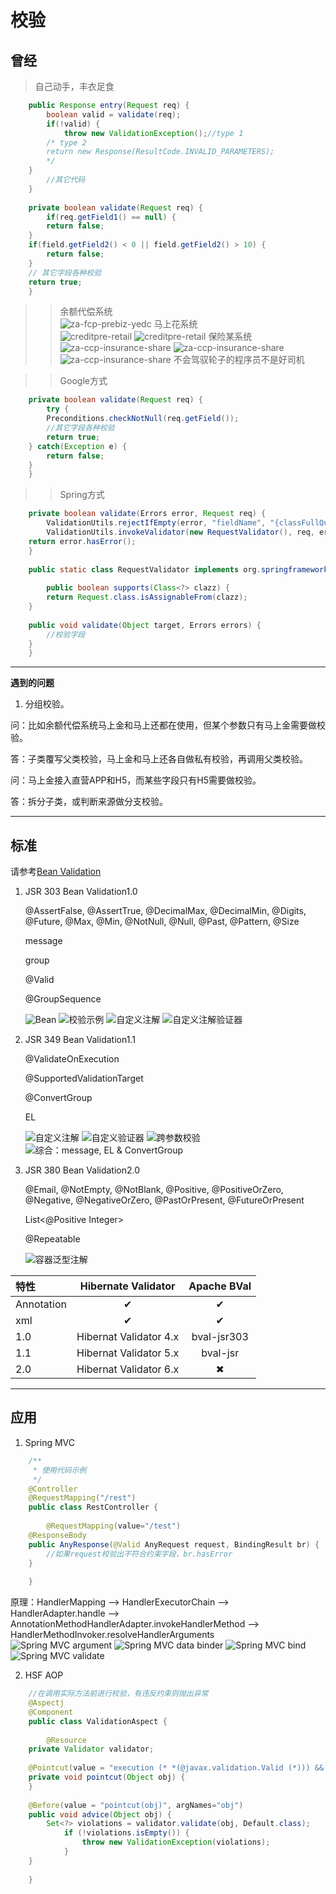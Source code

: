 校验
======
## 曾经
> 自己动手，丰衣足食

```java
    public Response entry(Request req) {
        boolean valid = validate(req);
        if(!valid) {
    	    throw new ValidationException();//type 1
	    /* type 2
	    return new Response(ResultCode.INVALID_PARAMETERS);
	    */
	}
        //其它代码		
    }
	
    private boolean validate(Request req) {
        if(req.getField1() == null) {
	    return false;
	}
	if(field.getField2() < 0 || field.getField2() > 10) {
	    return false;
	}
	// 其它字段各种校验
	return true;
    }
```    
    
>> 余额代偿系统	
	![za-fcp-prebiz-yedc](https://github.com/iMinusMinus/ex/blob/master/images/validation/yedc.png?raw=true)
>> 马上花系统	
	![creditpre-retail](https://github.com/iMinusMinus/ex/blob/master/images/validation/msh1.png?raw=true)
	![creditpre-retail](https://github.com/iMinusMinus/ex/blob/master/images/validation/msh2.png?raw=true)
>> 保险某系统
	![za-ccp-insurance-share](https://github.com/iMinusMinus/ex/blob/master/images/validation/policy1.png?raw=true)
	![za-ccp-insurance-share](https://github.com/iMinusMinus/ex/blob/master/images/validation/policy2.png?raw=true)
	![za-ccp-insurance-share](https://github.com/iMinusMinus/ex/blob/master/images/validation/policy3.png?raw=true)
> 不会驾驭轮子的程序员不是好司机

>>Google方式	
```java 
    private boolean validate(Request req) {
        try {
	    Preconditions.checkNotNull(req.getField());
	    //其它字段各种校验
	    return true;
	} catch(Exception e) {
	    return false;
	}	
    }
```    
>>Spring方式	
```java
    private boolean validate(Errors error, Request req) {
        ValidationUtils.rejectIfEmpty(error, "fieldName", "{classFullQualifiedName.fieldName.ConstraintType}", "XX不能为空");
        ValidationUtils.invokeValidator(new RequestValidator(), req, error);
	return error.hasError();
    }
    
    public static class RequestValidator implements org.springframework.validation.Validator {
	
        public boolean supports(Class<?> clazz) {
	    return Request.class.isAssignableFrom(clazz);
	}
		
	public void validate(Object target, Errors errors) {
	    //校验字段
	}
    }
```    
-----------------------------------------------------------------------------------------------------------------------
__遇到的问题__

1. 分组校验。

问：比如余额代偿系统马上金和马上还都在使用，但某个参数只有马上金需要做校验。

答：子类覆写父类校验，马上金和马上还各自做私有校验，再调用父类校验。

问：马上金接入直营APP和H5，而某些字段只有H5需要做校验。

答：拆分子类，或判断来源做分支校验。

-----------------------------------------------------------------------------------------------------------------------

## 标准

   请参考[Bean Validation](http://beanvalidation.org/specification/ "Specification hosted on Red Hat")
   
1. JSR 303 Bean Validation1.0

   @AssertFalse, @AssertTrue, @DecimalMax, @DecimalMin, @Digits, @Future, @Max, @Min, @NotNull, @Null, @Past, @Pattern, @Size
   
   message
   
   group
   
   @Valid
   
   @GroupSequence
   
   ![Bean](https://github.com/iMinusMinus/ex/blob/master/images/validation/bean.png?raw=true)
   ![校验示例](https://github.com/iMinusMinus/ex/blob/master/images/validation/test.png?raw=true)
   ![自定义注解](https://github.com/iMinusMinus/ex/blob/master/images/validation/constraint.png?raw=true)
   ![自定义注解验证器](https://github.com/iMinusMinus/ex/blob/master/images/validation/constraintValidator.png?raw=true)
   
2. JSR 349 Bean Validation1.1

    @ValidateOnExecution
    
    @SupportedValidationTarget
    
    @ConvertGroup
	
    EL
	
   ![](https://github.com/iMinusMinus/ex/blob/master/images/validation/crossContraint.png?raw=true "自定义注解")
   ![自定义验证器](https://github.com/iMinusMinus/ex/blob/master/images/validation/crossValidator.png?raw=true)
   ![跨参数校验](https://github.com/iMinusMinus/ex/blob/master/images/validation/crossTest.png?raw=true)
   ![综合：message, EL & ConvertGroup](https://github.com/iMinusMinus/ex/blob/master/images/validation/mix.png?raw=true)
	
3. JSR 380 Bean Validation2.0

	@Email, @NotEmpty, @NotBlank, @Positive, @PositiveOrZero, @Negative, @NegativeOrZero, @PastOrPresent, @FutureOrPresent
    
	List<@Positive Integer>
    
	@Repeatable
	
	![容器泛型注解](https://github.com/iMinusMinus/ex/blob/master/images/validation/generic.png?raw=true)
	
|特性|Hibernate Validator|Apache BVal|
|:------|:------:|:------:|
|Annotation|&#10004;|&#10004;|
|xml|&#10004;|&#10004;|
|1.0|Hibernat Validator 4.x|bval-jsr303|
|1.1|Hibernat Validator 5.x|bval-jsr|
|2.0|Hibernat Validator 6.x|&#10006;|

-----------------------------------------------------------------------------------------------------------------------


## 应用

1. Spring MVC

```java
    /**
     * 使用代码示例
     */
    @Controller
    @RequestMapping("/rest")
    public class RestController {
	
        @RequestMapping(value="/test")
	@ResponseBody
	public AnyResponse(@Valid AnyRequest request, BindingResult br) {
	    //如果request校验出不符合约束字段，br.hasError
	}
	
    }
```

原理：HandlerMapping --> HandlerExecutorChain --> HandlerAdapter.handle --> AnnotationMethodHandlerAdapter.invokeHandlerMethod --> HandlerMethodInvoker.resolveHandlerArguments	
   ![Spring MVC argument](https://github.com/iMinusMinus/ex/blob/master/images/validation/arg1.png?raw=true)
   ![Spring MVC data binder](https://github.com/iMinusMinus/ex/blob/master/images/validation/arg2.png?raw=true)
   ![Spring MVC bind](https://github.com/iMinusMinus/ex/blob/master/images/validation/bind.png?raw=true)
   ![Spring MVC validate](https://github.com/iMinusMinus/ex/blob/master/images/validation/validate.png?raw=true)
	
2. HSF AOP
```java
    //在调用实际方法前进行校验，有违反约束则抛出异常
    @Aspectj
    @Component
    public class ValidationAspect {
	
        @Resource
	private Validator validator;
		
	@Pointcut(value = "execution (* *(@javax.validation.Valid (*))) && args(obj)", argNames="obj")
	private void pointcut(Object obj) {
	}
		
	@Before(value = "pointcut(obj)", argNames="obj")
	public void advice(Object obj) {
	    Set<?> violations = validator.validate(obj, Default.class);
            if (!violations.isEmpty()) {
                throw new ValidationException(violations);
            }
	}
		
    }

